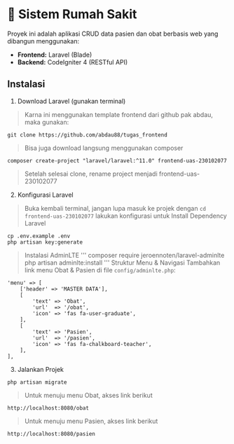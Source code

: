 # 🏥 Sistem Rumah Sakit

Proyek ini adalah aplikasi CRUD data pasien dan obat berbasis web yang dibangun menggunakan:

- **Frontend:** Laravel (Blade)
- **Backend:** CodeIgniter 4 (RESTful API)

## Instalasi
1. Download Laravel (gunakan terminal)
> Karna ini menggunakan template frontend dari github pak abdau, maka gunakan:

``` git clone https://github.com/abdau88/tugas_frontend ```

> Bisa juga download langsung menggunakan composer

``` composer create-project "laravel/laravel:^11.0" frontend-uas-230102077 ```

> Setelah selesai clone, rename project menjadi frontend-uas-230102077

2. Konfigurasi Laravel
> Buka kembali terminal, jangan lupa masuk ke projek dengan
``` cd frontend-uas-230102077 ```
> lakukan konfigurasi untuk Install Dependency Laravel
```
cp .env.example .env
php artisan key:generate
```
>  Instalasi AdminLTE
'''
composer require jeroennoten/laravel-adminlte
php artisan adminlte:install
'''
> Struktur Menu & Navigasi
Tambahkan link menu Obat & Pasien di file `config/adminlte.php`:
```
'menu' => [
    ['header' => 'MASTER DATA'],
    [
        'text' => 'Obat',
        'url'  => '/obat',
        'icon' => 'fas fa-user-graduate',
    ],
    [
        'text' => 'Pasien',
        'url'  => '/pasien',
        'icon' => 'fas fa-chalkboard-teacher',
    ],
],
```
3. Jalankan Projek

``` php artisan migrate ```

> Untuk menuju menu Obat, akses link berikut

``` http://localhost:8080/obat ```

> Untuk menuju menu Pasien, akses link berikut

``` http://localhost:8080/pasien ```




